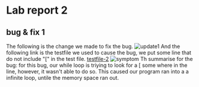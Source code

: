 # Lab report 2
## bug & fix 1
The following is the change we made to fix the bug. 
![update1](https://user-images.githubusercontent.com/55153144/151636916-84163292-72b4-47ab-b3b7-e7964216aa76.png)
And the following link is the testfile we used to cause the bug, we put some line that do not include "\[" in the test file. 
[testfile-2](https://pei-lu.github.io/markdown-parse/test-file2.html)
![symptom](https://user-images.githubusercontent.com/55153144/151637089-a78dcaf9-7fcf-4291-956d-b4905af34aff.png)
Th summarise for the bug: for this bug, our while loop is triying to look for a \[ some where in the line, however, it wasn't able to do so. This caused our program ran into a a infinite loop, untile the memory space ran out. 


